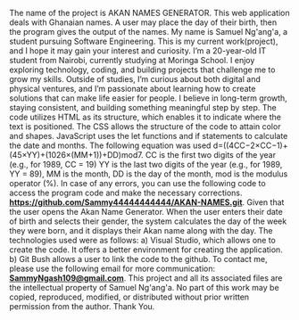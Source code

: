 The name of the project is AKAN NAMES GENERATOR. This web application deals with Ghanaian names. A user may place the day of their birth, then the program gives the output of the names.
My name is Samuel Ng'ang'a, a student pursuing Software Engineering. This is my current work(project), and I hope it may gain your interest and  curiosity.
I’m a 20-year-old IT student from Nairobi, currently studying at Moringa School. I enjoy exploring technology, coding, and building projects that challenge me 
to grow my skills. Outside of studies, I’m curious about both digital and physical ventures, and I’m passionate about learning how to create solutions that can make 
life easier for people. I believe in long-term growth, staying consistent, and building something meaningful step by step.
The code utilizes HTML as its structure, which enables it to indicate where the text is positioned.
The CSS allows the structure of the code to attain color and shapes. JavaScript uses the let functions and if statements to calculate the date and months. The following 
equation was used d=((4CC​−2×CC−1)+(45×YY​)+(1026×(MM+1)​)+DD)mod7. 
CC is the first two digits of the year (e.g., for 1989, CC = 19)
YY is the last two digits of the year (e.g., for 1989, YY = 89),
MM is the month,
DD is the day of the month,
mod is the modulus operator (%).
In case of any errors, you can use the following code to access the program code and make the necessary corrections.
**https://github.com/Sammy44444444444/AKAN-NAMES.git**.
Given that the user opens the Akan Name Generator. When the user enters their date of birth and selects their gender, 
the system calculates the day of the week they were born, and it displays their Akan name along with the day.
The technologies used were as follows:
a) Visual Studio, which allows one to create the code. It offers a better environment for creating the application.
b) Git Bush allows a user to link the code to the github.
To contact me, please use the following email for more communication:
**SammyNgash109@gmail.com**.
This project and all its associated files are the intellectual property of Samuel Ng'ang'a. No part of this work may be copied,
reproduced, modified, or distributed without prior written permission from the author. Thank You.

